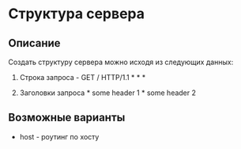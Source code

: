 # Структура сервера

## Описание

Создать структуру сервера можно исходя из следующих данных:
  1. Строка запроса - GET / HTTP/1.1
    * <Methods>
    * <Urls>
    * <Versions>

  2. Заголовки запроса
    * some header 1
    * some header 2

## Возможные варианты

  * host - роутинг по хосту
  
